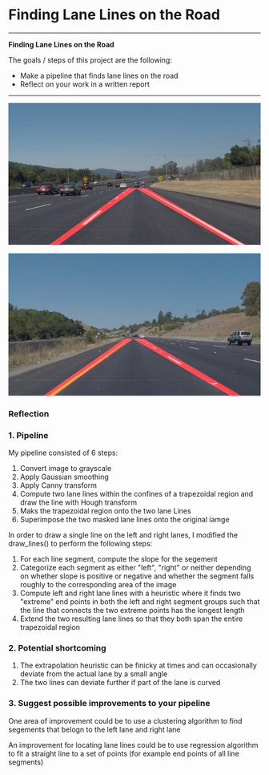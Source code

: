 # **Finding Lane Lines on the Road**

---

**Finding Lane Lines on the Road**

The goals / steps of this project are the following:
* Make a pipeline that finds lane lines on the road
* Reflect on your work in a written report

[//]: # (Image References)

[solidWhiteCurve]: ./test_images_output/solidWhiteCurve.jpg "solidWhiteCurve"
[solidYellowCurve]: ./test_images_output/solidYellowCurve.jpg "solidYellowCurve"

---
![solidWhiteCurve][solidWhiteCurve]

![solidYellowCurve][solidYellowCurve]

### Reflection

### 1. Pipeline


My pipeline consisted of 6 steps:

1. Convert image to grayscale
2. Apply Gaussian smoothing
3. Apply Canny transform
4. Compute two lane lines within the confines of a trapezoidal region and draw the line with Hough transform
5. Maks the trapezoidal region onto the two lane Lines
6. Superimpose the two masked lane lines onto the original iamge

In order to draw a single line on the left and right lanes, I modified the draw_lines() to perform the following steps:

1. For each line segment, compute the slope for the segement
2. Categorize each segment as either "left", "right" or neither depending on whether slope is positive or negative and whether the segment falls roughly to the corresponding area of the image
3. Compute left and right lane lines with a heuristic where it finds two "extreme" end points in both the left and right segment groups such that the line that connects the two extreme points has the longest length
4. Extend the two resulting lane lines so that they both span the entire trapezoidal region

### 2. Potential shortcoming

1. The extrapolation heuristic can be finicky at times and can occasionally deviate from the actual lane by a small angle
2. The two lines can deviate further if part of the lane is curved

### 3. Suggest possible improvements to your pipeline

One area of improvement could be to use a clustering algorithm to find segements that belogn to the left lane and right lane

An improvement for locating lane lines could be to use regression algorithm to fit a straight line to a set of points (for example end points of all line segments)
